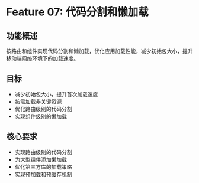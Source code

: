 # Feature 07: 代码分割和懒加载

## 功能概述
按路由和组件实现代码分割和懒加载，优化应用加载性能，减少初始包大小，提升移动端网络环境下的加载速度。

## 目标
- 减少初始包大小，提升首次加载速度
- 按需加载非关键资源
- 优化路由级别的代码分割
- 实现组件级别的懒加载

## 核心要求
- 实现路由级别的代码分割
- 为大型组件添加懒加载
- 优化第三方库的加载策略
- 实现预加载和预缓存机制